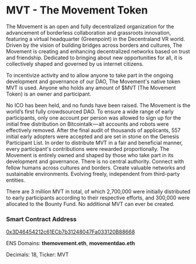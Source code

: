 # MVT - The Movement Token

The Movement is an open and fully decentralized organization for the advancement of borderless collaboration and grassroots innovation, featuring a virtual headquarter (Greenpoint) in the Decentraland VR world. Driven by the vision of building bridges across borders and cultures, The Movement is creating and enhancing decentralized networks based on trust and friendship. Dedicated to bringing about new opportunities for all, it is collectively shaped and governed by us internet citizens.

To incentivize activity and to allow anyone to take part in the ongoing development and governance of our DAO, The Movement's native token MVT is used. Anyone who holds any amount of $MVT (The Movement Token) is an owner and participant. 

No ICO has been held, and no funds have been raised. The Movement is the world’s first fully crowdsourced DAO. To ensure a wide range of early participants, only one account per person was allowed to sign up for the initial free distribution on Bitcointalk — alt accounts and robots were effectively removed. After the final audit of thousands of applicants, 557 initial early adopters were accepted and are set in stone on the Genesis Participant List. In order to distribute MVT in a fair and beneficial manner, every participant's contributions were rewarded proportionally. The Movement is entirely owned and shaped by those who take part in its development and governance. There is no central authority. Connect with fellow humans across cultures and borders. Create valuable networks and sustainable environments. Evolving freely, independent from third-party entities.

There are 3 million MVT in total, of which 2,700,000 were initially distributed to early participants according to their respective efforts, and 300,000 were allocated to the Bounty Fund. No additional MVT can ever be created.

### Smart Contract Address
[0x3D46454212c61ECb7b31248047Fa033120B88668](https://etherscan.io/address/0x3d46454212c61ecb7b31248047fa033120b88668)

ENS Domains: **themovement.eth**, **movementdao.eth**

Decimals: 18, Ticker: MVT

